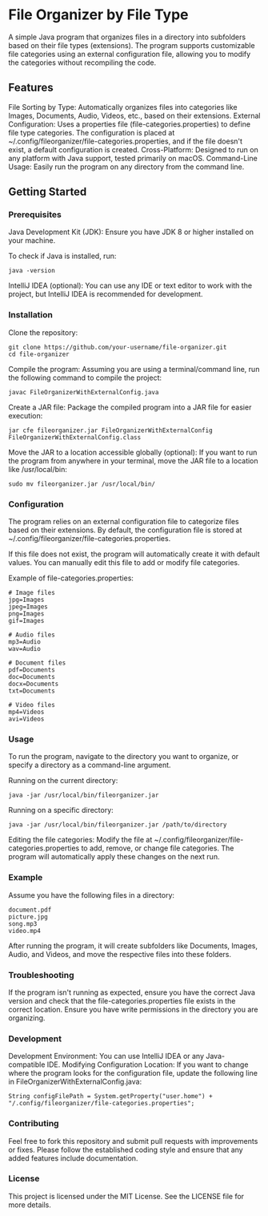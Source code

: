 # File Organizer by File Type
A simple Java program that organizes files in a directory into subfolders based on their file types (extensions). The program supports customizable file categories using an external configuration file, allowing you to modify the categories without recompiling the code.

## Features
File Sorting by Type: Automatically organizes files into categories like Images, Documents, Audio, Videos, etc., based on their extensions.
External Configuration: Uses a properties file (file-categories.properties) to define file type categories. The configuration is placed at ~/.config/fileorganizer/file-categories.properties, and if the file doesn't exist, a default configuration is created.
Cross-Platform: Designed to run on any platform with Java support, tested primarily on macOS.
Command-Line Usage: Easily run the program on any directory from the command line.
## Getting Started
### Prerequisites
Java Development Kit (JDK): Ensure you have JDK 8 or higher installed on your machine.

To check if Java is installed, run:

```
java -version
```

IntelliJ IDEA (optional): You can use any IDE or text editor to work with the project, but IntelliJ IDEA is recommended for development.

### Installation
Clone the repository:

```
git clone https://github.com/your-username/file-organizer.git
cd file-organizer
```

Compile the program: Assuming you are using a terminal/command line, run the following command to compile the project:

```
javac FileOrganizerWithExternalConfig.java
```

Create a JAR file: Package the compiled program into a JAR file for easier execution:

```
jar cfe fileorganizer.jar FileOrganizerWithExternalConfig FileOrganizerWithExternalConfig.class
```

Move the JAR to a location accessible globally (optional): If you want to run the program from anywhere in your terminal, move the JAR file to a location like /usr/local/bin:

```
sudo mv fileorganizer.jar /usr/local/bin/
```

### Configuration
The program relies on an external configuration file to categorize files based on their extensions. By default, the configuration file is stored at ~/.config/fileorganizer/file-categories.properties.

If this file does not exist, the program will automatically create it with default values. You can manually edit this file to add or modify file categories.

Example of file-categories.properties:

```
# Image files
jpg=Images
jpeg=Images
png=Images
gif=Images

# Audio files
mp3=Audio
wav=Audio

# Document files
pdf=Documents
doc=Documents
docx=Documents
txt=Documents

# Video files
mp4=Videos
avi=Videos
```

### Usage
To run the program, navigate to the directory you want to organize, or specify a directory as a command-line argument.

Running on the current directory:

```
java -jar /usr/local/bin/fileorganizer.jar
```

Running on a specific directory:

```
java -jar /usr/local/bin/fileorganizer.jar /path/to/directory
```

Editing the file categories: Modify the file at ~/.config/fileorganizer/file-categories.properties to add, remove, or change file categories. The program will automatically apply these changes on the next run.

### Example
Assume you have the following files in a directory:

```
document.pdf
picture.jpg
song.mp3
video.mp4
```

After running the program, it will create subfolders like Documents, Images, Audio, and Videos, and move the respective files into these folders.

### Troubleshooting
If the program isn't running as expected, ensure you have the correct Java version and check that the file-categories.properties file exists in the correct location.
Ensure you have write permissions in the directory you are organizing.
### Development
Development Environment: You can use IntelliJ IDEA or any Java-compatible IDE.
Modifying Configuration Location: If you want to change where the program looks for the configuration file, update the following line in FileOrganizerWithExternalConfig.java:
```
String configFilePath = System.getProperty("user.home") + "/.config/fileorganizer/file-categories.properties";
```
### Contributing
Feel free to fork this repository and submit pull requests with improvements or fixes. Please follow the established coding style and ensure that any added features include documentation.

### License
This project is licensed under the MIT License. See the LICENSE file for more details.
